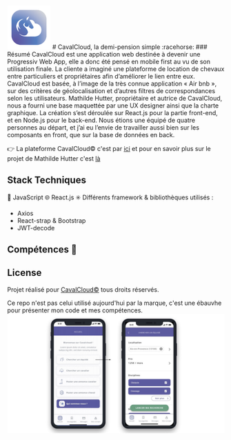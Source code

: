 <img src="./cavalcloud-logoV2.png" width="20%">
# CavalCloud, la demi-pension simple :racehorse:
### Résumé
CavalCloud est une application web destinée à devenir une Progressiv Web App, elle a donc été pensé en mobile first au vu de son utilisation finale. La cliente a imaginé une plateforme de location de chevaux entre particuliers et propriétaires afin d’améliorer le lien entre eux. CavalCloud est basée, à l’image de la très connue application « Air bnb », sur des critères de géolocalisation et d’autres filtres de correspondances selon les utilisateurs.
Mathilde Hutter, propriétaire et autrice de CavalCloud, nous a fourni une base maquettée par une UX designer ainsi que la charte graphique.
La création s’est déroulée sur React.js pour la partie front-end, et en Node.js pour le back-end. Nous étions une équipé de quatre personnes au départ, et j’ai eu l’envie de travailler aussi bien sur les composants en front, que sur la base de données en back.


:point_right: La plateforme CavalCloud:copyright: c'est par [ici](https://app.cavalcloud.com/) et pour en savoir plus sur le projet de Mathilde Hutter c'est [là](https://sites.google.com/cavalcloud.com/cavalcloud/accueil)

## Stack Techniques

:ledger: JavaScript 
:globe_with_meridians: React.js
:eight_spoked_asterisk: Différents framework & bibliothèques utilisés : 
- Axios
- React-strap & Bootstrap
- JWT-decode


## Compétences :roller_coaster:


## License 
Projet réalisé pour [CavalCloud:copyright:](https://sites.google.com/cavalcloud.com/cavalcloud/accueil) tous droits réservés. 

Ce repo n'est pas celui utilisé aujourd'hui par la marque, c'est une ébauvhe pour présenter mon code et mes compétences. 
![image de maquette mobile](maquette.png)
